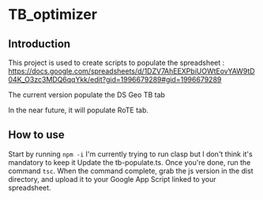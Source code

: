 # TB_optimizer

## Introduction
This project is used to create scripts to populate the spreadsheet : https://docs.google.com/spreadsheets/d/1DZV7AhEEXPbiUOWtEovYAW9tD04K_O3zc3MDQ6qqYkk/edit?gid=1996679289#gid=1996679289

The current version populate the DS Geo TB tab

In the near future, it will populate RoTE tab.

## How to use

Start by running ```npm -i```
I'm currently trying to run clasp but I don't think it's mandatory to keep it
Update the tb-populate.ts.
Once you're done, run the command ```tsc```.
When the command complete, grab the js version in the dist directory, and upload it to your Google App Script linked to your spreadsheet.